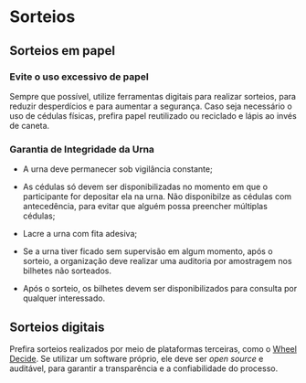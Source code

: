# Sorteios

## Sorteios em papel

### Evite o uso excessivo de papel

Sempre que possível, utilize ferramentas digitais para realizar sorteios, para reduzir desperdícios e para aumentar a segurança. Caso seja necessário o uso de cédulas físicas, prefira papel reutilizado ou reciclado e lápis ao invés de caneta.

### Garantia de Integridade da Urna

- A urna deve permanecer sob vigilância constante;

- As cédulas só devem ser disponibilizadas no momento em que o participante for depositar ela na urna. Não disponibilze as cédulas com antecedência, para evitar que alguém possa preencher múltiplas cédulas;

- Lacre a urna com fita adesiva;

- Se a urna tiver ficado sem supervisão em algum momento, após o sorteio, a organização deve realizar uma auditoria por amostragem nos bilhetes não sorteados.

- Após o sorteio, os bilhetes devem ser disponibilizados para consulta por qualquer interessado.

## Sorteios digitais

Prefira sorteios realizados por meio de plataformas terceiras, como o [Wheel Decide](https://wheeldecide.com/). Se utilizar um software próprio, ele deve ser _open source_ e auditável, para garantir a transparência e a confiabilidade do processo.
